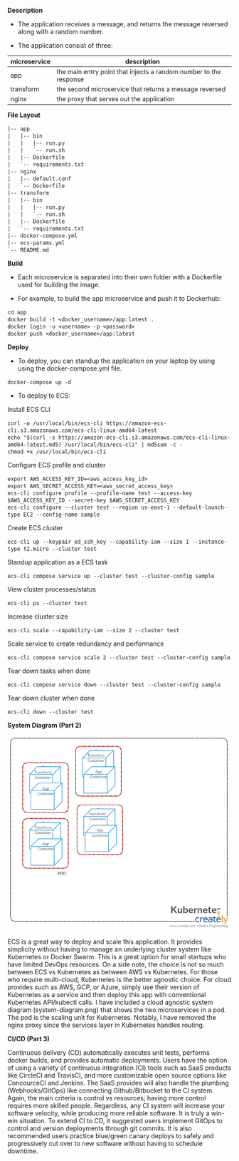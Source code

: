 **Description**

  - The application receives a message, and returns the message reversed along with a random number.

  - The application consist of three: 

| microservice      | description                            
| ------------- | -------------------------------------- 
| app   | the main entry point that injects a random number to the response
| transform      | the second microservice that returns a message reversed
| nginx      | the proxy that serves out the application
    
**File Layout**

```
|-- app
|   |-- bin
|   |   |-- run.py
|   |   `-- run.sh
|   |-- Dockerfile
|   `-- requirements.txt
|-- nginx
|   |-- default.conf
|   `-- Dockerfile
|-- transform
|   |-- bin
|   |   |-- run.py
|   |   `-- run.sh
|   |-- Dockerfile
|   `-- requirements.txt
|-- docker-compose.yml
|-- ecs-params.yml
`-- README.md
```

**Build**

  - Each microservice is separated into their own folder with a Dockerfile used for building the image.

  - For example, to build the app microservice and push it to Dockerhub:

```
cd app
docker build -t <docker_username>/app:latest .
docker login -u <username> -p <password>
docker push <docker_username>/app:latest
```

**Deploy**

  - To deploy, you can standup the application on your laptop by using using the docker-compose.yml file.

```
docker-compose up -d
```

  - To deploy to ECS:

Install ECS CLI
```
curl -o /usr/local/bin/ecs-cli https://amazon-ecs-cli.s3.amazonaws.com/ecs-cli-linux-amd64-latest
echo "$(curl -s https://amazon-ecs-cli.s3.amazonaws.com/ecs-cli-linux-amd64-latest.md5) /usr/local/bin/ecs-cli" | md5sum -c -
chmod +x /usr/local/bin/ecs-cli
```

Configure ECS profile and cluster
```
export AWS_ACCESS_KEY_ID=<aws_access_key_id>
export AWS_SECRET_ACCESS_KEY=<aws_secret_access_key>
ecs-cli configure profile --profile-name test --access-key $AWS_ACCESS_KEY_ID --secret-key $AWS_SECRET_ACCESS_KEY
ecs-cli configure --cluster test --region us-east-1 --default-launch-type EC2 --config-name sample
```

Create ECS cluster
```
ecs-cli up --keypair ed_ssh_key --capability-iam --size 1 --instance-type t2.micro --cluster test
```

Standup application as a ECS task
```
ecs-cli compose service up --cluster test --cluster-config sample
```

View cluster processes/status
```
ecs-cli ps --cluster test
```

Increase cluster size
```
ecs-cli scale --capability-iam --size 2 --cluster test
```

Scale service to create redundancy and performance
```
ecs-cli compose service scale 2 --cluster test --cluster-config sample
```

Tear down tasks when done
```
ecs-cli compose service down --cluster test --cluster-config sample
```

Tear down cluster when done
```
ecs-cli down --cluster test
```

**System Diagram (Part 2)** 

![](system-diagram.png)

ECS is a great way to deploy and scale this application. It provides simplicity without having to manage an underlying cluster system like Kubernetes or Docker Swarm. This is a great option for small startups who have limited DevOps resources. On a side note, the choice is not so much between ECS vs Kubernetes as between AWS vs Kubernetes. For those who require multi-cloud, Kubernetes is the better agnostic choice. For cloud provides such as AWS, GCP, or Azure, simply use their version of Kubernetes as a service and then deploy this app with conventional Kubernetes API/kubectl calls. I have included a cloud agnostic system diagram (system-diagram.png) that shows the two microservices in a pod. The pod is the scaling unit for Kubernetes. Notably, I have removed the nginx proxy since the services layer in Kubernetes handles routing.

**CI/CD (Part 3)**

Continuous delivery (CD) automatically executes unit tests, performs docker builds, and provides automatic deployments.  Users have the option of using a variety of continuous integration (CI) tools such as SaaS products like CircleCI and TravisCI, and more customizable open source options like ConcourceCI and Jenkins.  The SaaS provides will also handle the plumbing (Webhooks/GitOps) like connecting Github/Bitbucket to the CI system. Again, the main criteria is control vs resources; having more control requires more skilled people.  Regardless, any CI system will increase your software velocity, while producing more reliable software. It is truly a win-win situation. To extend CI to CD, it suggested users implement GitOps to control and version deployments through git commits. It is also recommended users practice blue/green canary deploys to safely and progressively cut over to new software without having to schedule downtime.
